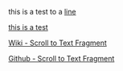 this is a test to a [line](https://github.com/nsamarakkody/ChromeBrowserEnterprise/blob/main/postman/Chrome%20Policy%20API.postman_collection.json#L18)

 [this is a test](https://github.com/nsamarakkody/ChromeBrowserEnterprise/blob/main/postman/Chrome%20Policy%20API.postman_collection.json#L10 "Group was found on the controller - click to see details") 
 
[Wiki - Scroll to Text Fragment](https://en.wikipedia.org/w/index.php?title=Cat&oldid=916388819#:~:text=Claws-,Like%20almost,the%20Felidae%2C,-cats)

[Github - Scroll to Text Fragment](https://github.com/nsamarakkody/ChromeBrowserEnterprise/blob/main/postman/Chrome%20Policy%20API.postman_collection.json#:~:text=Name-,policy%20schemas%22%2C "Group was found on the controller - click to see details")
